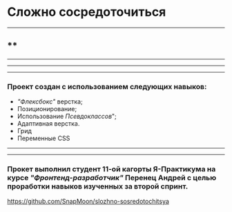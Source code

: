 # **Сложно сосредоточиться**

___

## **


___
___
___

### Проект создан с использованием следующих навыков:
- _"Флексбокс"_ верстка;
- Позиционирование;
- Использование _Псевдоклассов_";
- Адаптивная верстка.
- Грид
- Переменные CSS
___
___
### Прокет выполнил студент 11-ой кагорты **Я-Практикума** на курсе _"Фронтенд-разработчик"_ Перенец Андрей с целью проработки навыков изученных за второй спринт.

https://github.com/SnapMoon/slozhno-sosredotochitsya